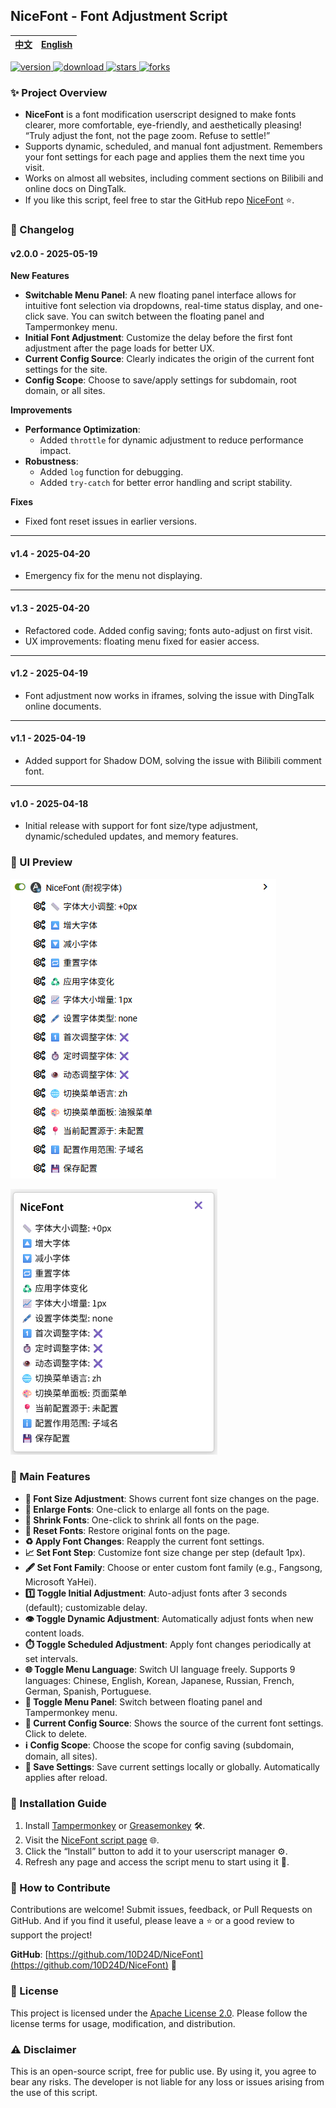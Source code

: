 ## NiceFont - Font Adjustment Script

| <a href="https://github.com/10D24D/NiceFont/blob/main/README.md">中文</a> | <a href="https://github.com/10D24D/NiceFont/blob/main/docs/README_EN.md">English</a> |
| ------------------------------------------------------------ | ------------------------------------------------------------ |

<a href="https://greasyfork.org/scripts/533232-nicefont" target="_blank">
<img alt="version" src="https://img.shields.io/greasyfork/v/533232?style=for-the-badge&label=Version&logo=velog&logoColor=BE95FF&color=7B68EE"></img>
<img alt="download" src="https://img.shields.io/greasyfork/dt/533232?style=for-the-badge&label=Installs&logo=bilibili&logoColor=78FF96"></img>
</a>
<a href="https://github.com/10D24D/NiceFont" target="_blank">
<img alt="stars" src="https://img.shields.io/github/stars/10D24D/NiceFont?style=for-the-badge&label=Stars&logo=undertale&logoColor=red&color=orange"></img>
<img alt="forks" src="https://img.shields.io/github/forks/10D24D/NiceFont?style=for-the-badge&label=Forks&logo=stackshare&logoColor=green&color=0AC18E"></img>
</a>

### ✨ Project Overview

- **NiceFont** is a font modification userscript designed to make fonts clearer, more comfortable, eye-friendly, and aesthetically pleasing! “Truly adjust the font, not the page zoom. Refuse to settle!”
- Supports dynamic, scheduled, and manual font adjustment. Remembers your font settings for each page and applies them the next time you visit.
- Works on almost all websites, including comment sections on Bilibili and online docs on DingTalk.
- If you like this script, feel free to star the GitHub repo [NiceFont](https://github.com/10D24D/NiceFont) ⭐.

### 📜 Changelog

#### v2.0.0 - 2025-05-19

**New Features**

- **Switchable Menu Panel**: A new floating panel interface allows for intuitive font selection via dropdowns, real-time status display, and one-click save. You can switch between the floating panel and Tampermonkey menu.
- **Initial Font Adjustment**: Customize the delay before the first font adjustment after the page loads for better UX.
- **Current Config Source**: Clearly indicates the origin of the current font settings for the site.
- **Config Scope**: Choose to save/apply settings for subdomain, root domain, or all sites.

**Improvements**

- **Performance Optimization**:
  - Added `throttle` for dynamic adjustment to reduce performance impact.
- **Robustness**:
  - Added `log` function for debugging.
  - Added `try-catch` for better error handling and script stability.

**Fixes**

- Fixed font reset issues in earlier versions.

---

#### v1.4 - 2025-04-20

- Emergency fix for the menu not displaying.

---

#### v1.3 - 2025-04-20

- Refactored code. Added config saving; fonts auto-adjust on first visit.
- UX improvements: floating menu fixed for easier access.

---

#### v1.2 - 2025-04-19

- Font adjustment now works in iframes, solving the issue with DingTalk online documents.

---

#### v1.1 - 2025-04-19

- Added support for Shadow DOM, solving the issue with Bilibili comment font.

---

#### v1.0 - 2025-04-18

- Initial release with support for font size/type adjustment, dynamic/scheduled updates, and memory features.

### 🎨 UI Preview

<img alt="UI" src="https://raw.githubusercontent.com/10D24D/NiceFont/refs/heads/main/static/ui_1_zh.png"></img>

<img alt="UI" src="https://raw.githubusercontent.com/10D24D/NiceFont/refs/heads/main/static/ui_2_zh.png"></img>

### 📑 Main Features

- **📏 Font Size Adjustment**: Shows current font size changes on the page.
- **🔼 Enlarge Fonts**: One-click to enlarge all fonts on the page.
- **🔽 Shrink Fonts**: One-click to shrink all fonts on the page.
- **🔁 Reset Fonts**: Restore original fonts on the page.
- **♻️ Apply Font Changes**: Reapply the current font settings.
- **📈 Set Font Step**: Customize font size change per step (default 1px).
- **🖋️ Set Font Family**: Choose or enter custom font family (e.g., Fangsong, Microsoft YaHei).
- **1️⃣ Toggle Initial Adjustment**: Auto-adjust fonts after 3 seconds (default); customizable delay.
- **👁️ Toggle Dynamic Adjustment**: Automatically adjust fonts when new content loads.
- **⏱️ Toggle Scheduled Adjustment**: Apply font changes periodically at set intervals.
- **🌐 Toggle Menu Language**: Switch UI language freely. Supports 9 languages: Chinese, English, Korean, Japanese, Russian, French, German, Spanish, Portuguese.
- **🎨 Toggle Menu Panel**: Switch between floating panel and Tampermonkey menu.
- **📍 Current Config Source**: Shows the source of the current font settings. Click to delete.
- **ℹ️ Config Scope**: Choose the scope for config saving (subdomain, domain, all sites).
- **💾 Save Settings**: Save current settings locally or globally. Automatically applies after reload.

### 🚀 Installation Guide

1. Install [Tampermonkey](https://www.tampermonkey.net/) or [Greasemonkey](https://www.greasespot.net/) 🛠️.
2. Visit the [NiceFont script page](https://greasyfork.org/en/scripts/533232-nicefont) 🌐.
3. Click the “Install” button to add it to your userscript manager ⚙️.
4. Refresh any page and access the script menu to start using it 🔄.

### 🤝 How to Contribute

Contributions are welcome! Submit issues, feedback, or Pull Requests on GitHub. And if you find it useful, please leave a ⭐ or a good review to support the project!

**GitHub**: [https://github.com/10D24D/NiceFont](https://github.com/10D24D/NiceFont) 📍

### 📝 License

This project is licensed under the [Apache License 2.0](https://www.apache.org/licenses/LICENSE-2.0). Please follow the license terms for usage, modification, and distribution.

### ⚠️ Disclaimer

This is an open-source script, free for public use. By using it, you agree to bear any risks. The developer is not liable for any loss or issues arising from the use of this script.

